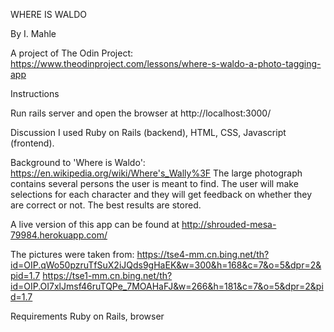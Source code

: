 WHERE IS WALDO

By I. Mahle

A project of The Odin Project: https://www.theodinproject.com/lessons/where-s-waldo-a-photo-tagging-app

Instructions

Run rails server and open the browser at http://localhost:3000/

Discussion
I used Ruby on Rails (backend), HTML, CSS, Javascript (frontend).

Background to 'Where is Waldo': https://en.wikipedia.org/wiki/Where's_Wally%3F
The large photograph contains several persons the user is meant to find. The user will make selections for each character and they will get feedback on whether they are correct or not. The best results are stored.

A live version of this app can be found at http://shrouded-mesa-79984.herokuapp.com/

The pictures were taken from:
https://tse4-mm.cn.bing.net/th?id=OIP.qWo50pzruTfSuX2iJQds9gHaEK&w=300&h=168&c=7&o=5&dpr=2&pid=1.7
https://tse1-mm.cn.bing.net/th?id=OIP.OI7xlJmsf46ruTQPe_7MOAHaFJ&w=266&h=181&c=7&o=5&dpr=2&pid=1.7

Requirements
Ruby on Rails, browser

